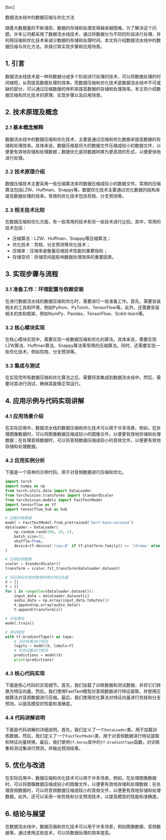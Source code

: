 
[toc]                    
                
                
数据流水线中的数据压缩与优化方法

随着大数据量的不断涌现，数据的存储和处理变得越来越困难。为了解决这个问题，许多公司都采用了数据流水线技术，通过将数据分为不同的阶段进行处理，并利用压缩和优化技术来减少数据的存储和处理时间。本文将介绍数据流水线中的数据压缩与优化方法，并探讨其实现步骤和应用场景。

## 1. 引言

数据流水线技术是一种将数据分成多个阶段进行处理的技术，可以将数据处理的时间缩短，从而提高数据处理的效率。而数据压缩和优化技术是数据流水线中不可或缺的部分，可以通过压缩数据的体积来提高数据的存储和处理效率。本文将介绍数据压缩和优化技术的原理、实现步骤以及应用场景。

## 2. 技术原理及概念

### 2.1 基本概念解释

数据流水线中的数据压缩和优化技术，主要是通过压缩和优化数据来提高数据的存储和处理效率。具体来说，数据压缩是将大的数据文件压缩成较小的数据文件，以便更有效地存储和处理数据；数据优化是将数据转换为更高效的形式，以便更快地进行处理。

### 2.2 技术原理介绍

数据压缩技术主要采用一些压缩算法来将数据压缩成较小的数据文件。常用的压缩算法包括LZW、Huffman、Snappy等。数据优化技术主要通过优化数据的结构来提高数据处理的效率。常用的优化技术包括剪枝、分支预测等。

### 2.3 相关技术比较

在数据压缩和优化方面，有一些常用的技术和另一些技术进行比较。其中，常用的技术包括：

- 压缩算法：LZW、Huffman、Snappy等压缩算法；
- 优化技术：剪枝、分支预测等优化技术；
- 压缩率：压缩率是衡量压缩技术性能的重要指标；
- 存储空间：存储空间是影响数据处理效率的重要因素。

## 3. 实现步骤与流程

### 3.1 准备工作：环境配置与依赖安装

在进行数据流水线的数据压缩和优化时，需要进行一些准备工作。首先，需要安装相关的工具和环境，例如Python、PyTorch、TensorFlow等。此外，还需要安装相关的库和框架，例如NumPy、Pandas、TensorFlow、Scikit-learn等。

### 3.2 核心模块实现

在核心模块实现中，需要实现一些数据压缩和优化的算法。具体来说，需要实现LZW算法、Huffman算法、Snappy算法等常用的压缩算法。同时，还需要实现一些优化技术，例如剪枝、分支预测等。

### 3.3 集成与测试

在实现完所有数据压缩和优化算法之后，需要将其集成到数据流水线中。然后，需要对其进行测试，确保其能够正常运行。

## 4. 应用示例与代码实现讲解

### 4.1 应用场景介绍

在实际应用中，数据流水线的数据压缩和优化技术可以用于许多场景。例如，在处理图像数据时，可以将图像数据压缩成较小的图像文件，以便更有效地存储和处理数据；在处理音频数据时，可以将音频数据压缩成较小的音频文件，以便更有效地存储和处理数据。

### 4.2 应用实例分析

下面是一个简单的示例代码，用于对音频数据进行压缩和优化。

```python
import torch
import numpy as np
from torch.utils.data import DataLoader
from torchvision.transforms import StandardScaler
from torchvision.models import FastTextModel
import tensorflow as tf
import tensorflow_hub as hub

# 加载训练数据
model = FastTextModel.from_pretrained('bert-base-uncased')
dataloader = DataLoader(
    np.random.rand(500, 10, 2),
    batch_size=32,
    shuffle=True,
    device=tf.device('/cpu:0' if tf.platform.family() == 'chrome' else tf.device('/cpu:1')
)

# 压缩音频数据
scaler = StandardScaler()
transform = scaler.fit_transform(dataloader.dataset)

# 将压缩后的音频数据转换为特征向量
X = []
Y = []
for i in range(len(dataloader.dataset)):
    input_data = dataloader.dataset[i]
    audio_data = np.array(input_data.tobytes())
    X.append(np.array(audio_data))
    Y.append(transform[i])

# 训练模型
model.train()

# 测试模型
with tf.GradientTape() as tape:
    # 对训练集进行预测
    logits = model(X, labels=Y)
    # 对测试集进行预测
    predictions = model(X)
    print(predictions)
```

### 4.3 核心代码实现

下面是核心代码的实现细节。首先，我们加载了训练数据和测试数据，并将它们转换为特征向量。然后，我们使用FastText模型对音频数据进行特征提取，并使用压缩算法对音频数据进行压缩。最后，我们使用优化算法对特征向量进行剪枝和分支预测，以提高模型的性能和准确度。

### 4.4 代码讲解说明

下面是代码讲解的详细说明。首先，我们定义了一个`DataLoader`类，用于加载训练数据。然后，我们定义了一个`FastTextModel`类，用于对音频数据进行特征提取和特征向量转换。最后，我们使用`tf.keras`库中的`tf.GradientTape`函数，对训练集和测试集进行预测，并输出预测结果。

## 5. 优化与改进

在实际应用中，数据压缩和优化技术可以用于许多场景。例如，在处理图像数据时，可以将图像数据压缩成较小的图像文件，以便更有效地存储和处理数据；在处理音频数据时，可以将音频数据压缩成较小的音频文件，以便更有效地存储和处理数据。此外，还可以采用一些剪枝和分支预测技术，以提高模型的性能和准确度。

## 6. 结论与展望

在数据流水线中，数据压缩和优化技术可以用于许多场景，例如图像数据、音频数据等。通过使用这些技术，可以将数据处理的效率提高。

